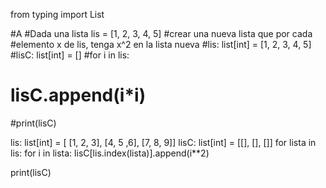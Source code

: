 from typing import List

#A
#Dada una lista lis = [1, 2, 3, 4, 5]
#crear una nueva lista que por cada
#elemento x de lis, tenga x^2 en la lista nueva
#lis: list[int] = [1, 2, 3, 4, 5]
#lisC: list[int] = []
#for i in lis:
#    lisC.append(i*i)
#print(lisC)

lis: list[int] = [
    [1, 2, 3],
    [4, 5 ,6],
    [7, 8, 9]]
lisC: list[int] = [[], [], []]
for lista in lis:
    for i in lista:
        lisC[lis.index(lista)].append(i**2)

print(lisC)
